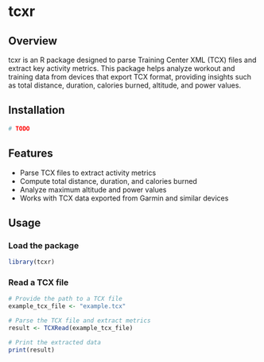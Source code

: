 # tcxr

## Overview

tcxr is an R package designed to parse Training Center XML (TCX) files and extract key activity metrics. This package helps analyze workout and training data from devices that export TCX format, providing insights such as total distance, duration, calories burned, altitude, and power values.

## Installation

```r
# TODO
```

## Features

- Parse TCX files to extract activity metrics
- Compute total distance, duration, and calories burned
- Analyze maximum altitude and power values
- Works with TCX data exported from Garmin and similar devices

## Usage

### Load the package

```r
library(tcxr)
```

### Read a TCX file

```r
# Provide the path to a TCX file
example_tcx_file <- "example.tcx"

# Parse the TCX file and extract metrics
result <- TCXRead(example_tcx_file)

# Print the extracted data
print(result)
```


